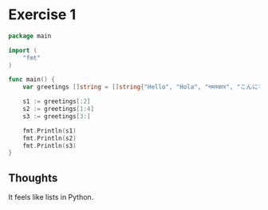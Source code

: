 # Exercise 1

```go
package main

import (
	"fmt"
)

func main() {
	var greetings []string = []string{"Hello", "Hola", "नमस्कार", "こんにちは", "Привіт"}

	s1 := greetings[:2]
	s2 := greetings[1:4]
	s3 := greetings[3:]

	fmt.Println(s1)
	fmt.Println(s2)
	fmt.Println(s3)
}
```

## Thoughts

It feels like lists in Python.
